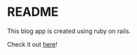 # README

This blog app is created using ruby on rails.

Check it out [here](https://aton-boop.herokuapp.com/)!
